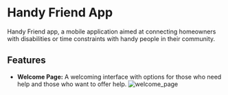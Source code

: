 # Handy Friend App

Handy Friend app, a mobile application aimed at connecting homeowners with disabilities or time constraints with handy people in their community.

## Features

- **Welcome Page:** A welcoming interface with options for those who need help and those who want to offer help.
![welcome_page](https://github.com/TatyanaPashintseva/HF/assets/114438522/47f0107f-437e-4eaf-be04-a6c197bfb383)
